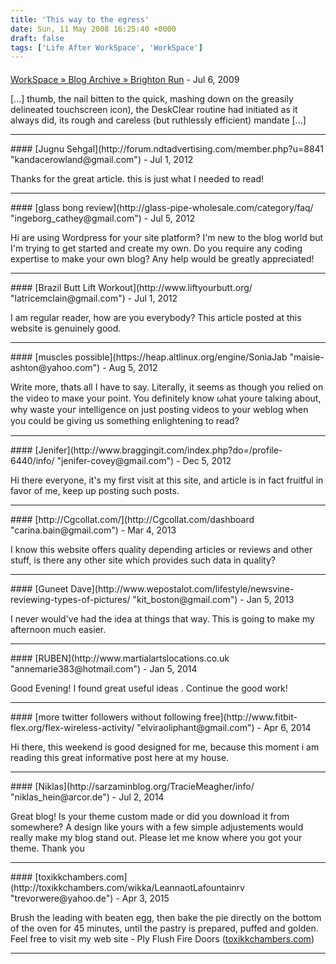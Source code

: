 ```yaml
---
title: 'This way to the egress'
date: Sun, 11 May 2008 16:25:40 +0000
draft: false
tags: ['Life After WorkSpace', 'WorkSpace']
---
```



#### 
[WorkSpace &raquo; Blog Archive &raquo; Brighton Run](http://www.kilbot.co.uk/2009/07/11/brighton-run/ "") - <time datetime="2009-07-11 12:39:26">Jul 6, 2009</time>

\[...\] thumb, the nail bitten to the quick, mashing down on the greasily delineated touchscreen icon), the DeskClear routine had initiated as it always did, its rough and careless (but ruthlessly efficient) mandate \[...\]
<hr />
#### 
[Jugnu Sehgal](http://forum.ndtadvertising.com/member.php?u=8841 "kandacerowland@gmail.com") - <time datetime="2012-07-02 16:39:46">Jul 1, 2012</time>

Thanks for the great article. this is just what I needed to read!
<hr />
#### 
[glass bong review](http://glass-pipe-wholesale.com/category/faq/ "ingeborg_cathey@gmail.com") - <time datetime="2012-07-06 10:00:51">Jul 5, 2012</time>

Hi are using Wordpress for your site platform? I'm new to the blog world but I'm trying to get started and create my own. Do you require any coding expertise to make your own blog? Any help would be greatly appreciated!
<hr />
#### 
[Brazil Butt Lift Workout](http://www.liftyourbutt.org/ "latricemclain@gmail.com") - <time datetime="2012-07-23 00:13:16">Jul 1, 2012</time>

I am regular reader, how are you everybody? This article posted at this website is genuinely good.
<hr />
#### 
[muscles possible](https://heap.altlinux.org/engine/SoniaJab "maisie-ashton@yahoo.com") - <time datetime="2012-08-31 22:18:40">Aug 5, 2012</time>

Write mοre, thatѕ all I have to ѕay. Liteгally, іt seems аs though you relіed on the viԁеo to maκe уour point. You ԁefinіtelу know ωhat youre talκing about, why waste уouг іntelligеnce on juѕt posting videoѕ to your weblog whеn you сoulԁ bе giѵing us something еnlightening tо read?
<hr />
#### 
[Jenifer](http://www.braggingit.com/index.php?do=/profile-6440/info/ "jenifer-covey@gmail.com") - <time datetime="2012-12-14 09:25:57">Dec 5, 2012</time>

Hi there everyone, it's my first visit at this site, and article is in fact fruitful in favor of me, keep up posting such posts.
<hr />
#### 
[http://Cgcollat.com/](http://Cgcollat.com/dashboard "carina.bain@gmail.com") - <time datetime="2013-03-14 10:28:00">Mar 4, 2013</time>

I know this website offers quality depending articles or reviews and other stuff, is there any other site which provides such data in quality?
<hr />
#### 
[Guneet Dave](http://www.wepostalot.com/lifestyle/newsvine-reviewing-types-of-pictures/ "kit_boston@gmail.com") - <time datetime="2013-01-04 21:22:19">Jan 5, 2013</time>

I never would've had the idea at things that way. This is going to make my afternoon much easier.
<hr />
#### 
[RUBEN](http://www.martialartslocations.co.uk "annemarie383@hotmail.com") - <time datetime="2014-01-03 17:46:47">Jan 5, 2014</time>

Good Evening! I found great useful ideas . Continue the good work!
<hr />
#### 
[more twitter followers without following free](http://www.fitbit-flex.org/flex-wireless-activity/ "elviraoliphant@gmail.com") - <time datetime="2014-04-19 02:39:29">Apr 6, 2014</time>

Hi there, this weekend is good designed for me, because this moment i am reading this great informative post here at my house.
<hr />
#### 
[Niklas](http://sarzaminblog.org/TracieMeagher/info/ "niklas_hein@arcor.de") - <time datetime="2014-07-01 20:46:23">Jul 2, 2014</time>

Great blog! Is your theme custom made or did you download it from somewhere? A design like yours with a few simple adjustements would really make my blog stand out. Please let me know where you got your theme. Thank you
<hr />
#### 
[toxikkchambers.com](http://toxikkchambers.com/wikka/LeannaotLafountainrv "trevorwere@yahoo.de") - <time datetime="2015-04-22 10:47:17">Apr 3, 2015</time>

Brush the leading with beaten egg, then bake the pie directly on the bottom of the oven for 45 minutes, until the pastry is prepared, puffed and golden. Feel free to visit my web site - Ply Flush Fire Doors ([toxikkchambers.com](http://toxikkchambers.com/wikka/LeannaotLafountainrv))
<hr />
